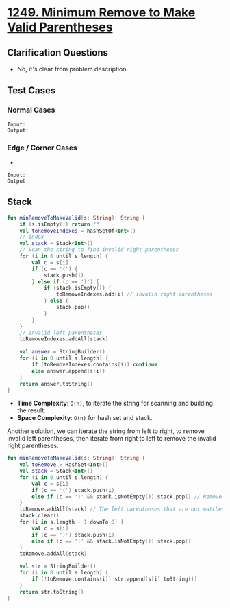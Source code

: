 # [1249. Minimum Remove to Make Valid Parentheses](https://leetcode.com/problems/minimum-remove-to-make-valid-parentheses/)

## Clarification Questions
* No, it's clear from problem description.
 
## Test Cases
### Normal Cases
```
Input: 
Output: 
```
### Edge / Corner Cases
* 
```
Input: 
Output: 
```

## Stack
```kotlin
fun minRemoveToMakeValid(s: String): String {
    if (s.isEmpty()) return ""
    val toRemoveIndexes = hashSetOf<Int>()
    // index
    val stack = Stack<Int>()
    // Scan the string to find invalid right parentheses
    for (i in 0 until s.length) {
        val c = s[i] 
        if (c == '(') {
            stack.push(i)
        } else if (c == ')') {
            if (stack.isEmpty()) { 
                toRemoveIndexes.add(i) // invalid right parentheses
            } else {
                stack.pop()
            }
        }
    } 
    // Invalid left parentheses
    toRemoveIndexes.addAll(stack)
    
    val answer = StringBuilder()
    for (i in 0 until s.length) {
        if (toRemoveIndexes.contains(i)) continue
        else answer.append(s[i])
    }
    return answer.toString()
}
```

* **Time Complexity**: `O(n)`, to iterate the string for scanning and building the result.
* **Space Complexity**: `O(n)` for hash set and stack.

Another solution, we can iterate the string from left to right, to remove invalid left parentheses, then iterate from right to left to remove the invalid right parentheses.

```kotlin
fun minRemoveToMakeValid(s: String): String {
    val toRemove = HashSet<Int>()
    val stack = Stack<Int>()
    for (i in 0 until s.length) {
        val c = s[i]
        if (c == '(') stack.push(i)
        else if (c == ')' && stack.isNotEmpty()) stack.pop() // Remove the valid pairs
    }
    toRemove.addAll(stack) // The left parentheses that are not matched
    stack.clear()
    for (i in s.length - 1 downTo 0) {
        val c = s[i]
        if (c == ')') stack.push(i)
        else if (c == '(' && stack.isNotEmpty()) stack.pop()
    }
    toRemove.addAll(stack)

    val str = StringBuilder()
    for (i in 0 until s.length) {
        if (!toRemove.contains(i)) str.append(s[i].toString())
    }
    return str.toString()
}
```